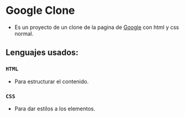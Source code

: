 Google Clone
===
* Es un proyecto de un clone de la pagina de [Google](https://google.com) con html y css normal.
## Lenguajes usados:

### `HTML`

* Para estructurar el contenido.

### `CSS`

* Para dar estilos a los elementos.
